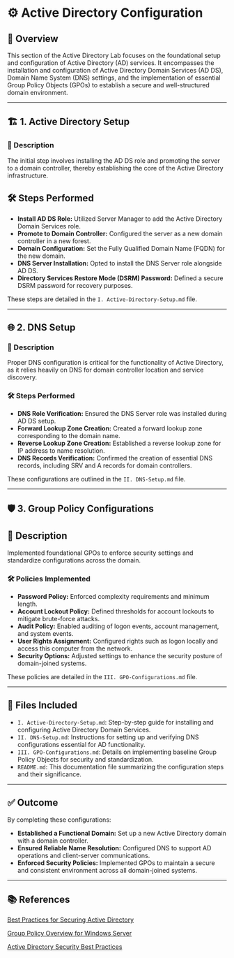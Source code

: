 # ⚙️ Active Directory Configuration

## 📘 Overview

This section of the Active Directory Lab focuses on the foundational setup and configuration of Active Directory (AD) services. It encompasses the installation and configuration of Active Directory Domain Services (AD DS), Domain Name System (DNS) settings, and the implementation of essential Group Policy Objects (GPOs) to establish a secure and well-structured domain environment.

---

## 🏗️ 1. Active Directory Setup

### 📝 Description

The initial step involves installing the AD DS role and promoting the server to a domain controller, thereby establishing the core of the Active Directory infrastructure.

## 🛠️ Steps Performed

- **Install AD DS Role:** Utilized Server Manager to add the Active Directory Domain Services role.
- **Promote to Domain Controller:** Configured the server as a new domain controller in a new forest.
- **Domain Configuration:** Set the Fully Qualified Domain Name (FQDN) for the new domain.
- **DNS Server Installation:** Opted to install the DNS Server role alongside AD DS.
- **Directory Services Restore Mode (DSRM) Password:** Defined a secure DSRM password for recovery purposes.

These steps are detailed in the `I. Active-Directory-Setup.md` file.

---

## 🌐 2. DNS Setup

### 📝 Description

Proper DNS configuration is critical for the functionality of Active Directory, as it relies heavily on DNS for domain controller location and service discovery.

### 🛠️ Steps Performed

- **DNS Role Verification:** Ensured the DNS Server role was installed during AD DS setup.
- **Forward Lookup Zone Creation:** Created a forward lookup zone corresponding to the domain name.
- **Reverse Lookup Zone Creation:** Established a reverse lookup zone for IP address to name resolution.
- **DNS Records Verification:** Confirmed the creation of essential DNS records, including SRV and A records for domain controllers.

These configurations are outlined in the `II. DNS-Setup.md` file.

---

## 🛡️ 3. Group Policy Configurations

## 📝 Description

Implemented foundational GPOs to enforce security settings and standardize configurations across the domain.

### 🛠️ Policies Implemented

- **Password Policy:** Enforced complexity requirements and minimum length.
- **Account Lockout Policy:** Defined thresholds for account lockouts to mitigate brute-force attacks.
- **Audit Policy:** Enabled auditing of logon events, account management, and system events.
- **User Rights Assignment:** Configured rights such as logon locally and access this computer from the network.
- **Security Options:** Adjusted settings to enhance the security posture of domain-joined systems.

These policies are detailed in the `III. GPO-Configurations.md` file.

---

## 📂 Files Included

- `I. Active-Directory-Setup.md`: Step-by-step guide for installing and configuring Active Directory Domain Services.
- `II. DNS-Setup.md`: Instructions for setting up and verifying DNS configurations essential for AD functionality.
- `III. GPO-Configurations.md`: Details on implementing baseline Group Policy Objects for security and standardization.
- `README.md`: This documentation file summarizing the configuration steps and their significance.

---

## ✅ Outcome

By completing these configurations:
- **Established a Functional Domain:** Set up a new Active Directory domain with a domain controller.
- **Ensured Reliable Name Resolution:** Configured DNS to support AD operations and client-server communications.
- **Enforced Security Policies:** Implemented GPOs to maintain a secure and consistent environment across all domain-joined systems.

---

## 📚 References

[Best Practices for Securing Active Directory](https://learn.microsoft.com/en-us/windows-server/identity/ad-ds/plan/security-best-practices/best-practices-for-securing-active-directory)

[Group Policy Overview for Windows Server](https://learn.microsoft.com/en-us/windows-server/identity/ad-ds/manage/group-policy/group-policy-overview)

[Active Directory Security Best Practices](https://www.semperis.com/blog/active-directory-security/active-directory-security-best-practices-checklist/)
